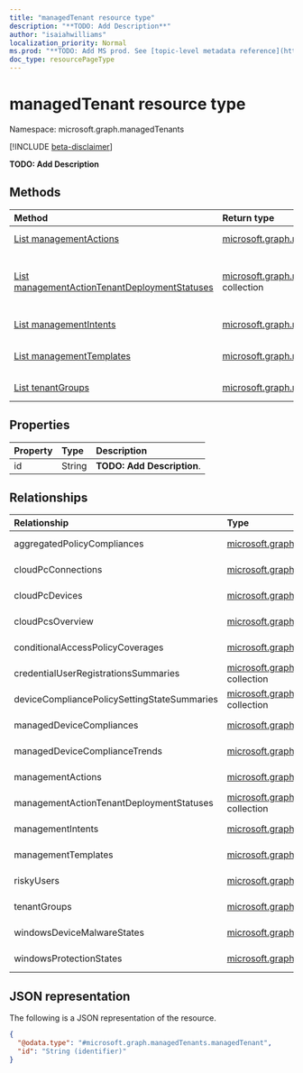 ```yaml
---
title: "managedTenant resource type"
description: "**TODO: Add Description**"
author: "isaiahwilliams"
localization_priority: Normal
ms.prod: "**TODO: Add MS prod. See [topic-level metadata reference](https://msgo.azurewebsites.net/add/document/guidelines/metadata.html#topic-level-metadata)**"
doc_type: resourcePageType
---
```


# managedTenant resource type

Namespace: microsoft.graph.managedTenants

[!INCLUDE [beta-disclaimer](../../includes/beta-disclaimer.md)]

**TODO: Add Description**

## Methods
|Method|Return type|Description|
|:---|:---|:---|
|[List managementActions](../api/managedtenants-managedtenant-list-managementactions.md)|[microsoft.graph.managedTenants.managementAction](../resources/managedtenants-managementaction.md) collection|Get the managementAction resources from the managementActions navigation property.|
|[List managementActionTenantDeploymentStatuses](../api/managedtenants-managedtenant-list-managementactiontenantdeploymentstatuses.md)|[microsoft.graph.managedTenants.managementActionTenantDeploymentStatus](../resources/managedtenants-managementactiontenantdeploymentstatus.md) collection|Get the managementActionTenantDeploymentStatus resources from the managementActionTenantDeploymentStatuses navigation property.|
|[List managementIntents](../api/managedtenants-managedtenant-list-managementintents.md)|[microsoft.graph.managedTenants.managementIntent](../resources/managedtenants-managementintent.md) collection|Get the managementIntent resources from the managementIntents navigation property.|
|[List managementTemplates](../api/managedtenants-managedtenant-list-managementtemplates.md)|[microsoft.graph.managedTenants.managementTemplate](../resources/managedtenants-managementtemplate.md) collection|Get the managementTemplate resources from the managementTemplates navigation property.|
|[List tenantGroups](../api/managedtenants-managedtenant-list-tenantgroups.md)|[microsoft.graph.managedTenants.tenantGroup](../resources/managedtenants-tenantgroup.md) collection|Get the tenantGroup resources from the tenantGroups navigation property.|

## Properties
|Property|Type|Description|
|:---|:---|:---|
|id|String|**TODO: Add Description**.|

## Relationships
|Relationship|Type|Description|
|:---|:---|:---|
|aggregatedPolicyCompliances|[microsoft.graph.managedTenants.aggregatedPolicyCompliance](../resources/managedtenants-aggregatedpolicycompliance.md) collection|**TODO: Add Description**|
|cloudPcConnections|[microsoft.graph.managedTenants.cloudPcConnection](../resources/managedtenants-cloudpcconnection.md) collection|**TODO: Add Description**|
|cloudPcDevices|[microsoft.graph.managedTenants.cloudPcDevice](../resources/managedtenants-cloudpcdevice.md) collection|**TODO: Add Description**|
|cloudPcsOverview|[microsoft.graph.managedTenants.cloudPcOverview](../resources/managedtenants-cloudpcoverview.md) collection|**TODO: Add Description**|
|conditionalAccessPolicyCoverages|[microsoft.graph.managedTenants.conditionalAccessPolicyCoverage](../resources/managedtenants-conditionalaccesspolicycoverage.md) collection|**TODO: Add Description**|
|credentialUserRegistrationsSummaries|[microsoft.graph.managedTenants.credentialUserRegistrationsSummary](../resources/managedtenants-credentialuserregistrationssummary.md) collection|**TODO: Add Description**|
|deviceCompliancePolicySettingStateSummaries|[microsoft.graph.managedTenants.deviceCompliancePolicySettingStateSummary](../resources/managedtenants-intune-devicecompliancepolicysettingstatesummary.md) collection|**TODO: Add Description**|
|managedDeviceCompliances|[microsoft.graph.managedTenants.managedDeviceCompliance](../resources/managedtenants-manageddevicecompliance.md) collection|**TODO: Add Description**|
|managedDeviceComplianceTrends|[microsoft.graph.managedTenants.managedDeviceComplianceTrend](../resources/managedtenants-manageddevicecompliancetrend.md) collection|**TODO: Add Description**|
|managementActions|[microsoft.graph.managedTenants.managementAction](../resources/managedtenants-managementaction.md) collection|**TODO: Add Description**|
|managementActionTenantDeploymentStatuses|[microsoft.graph.managedTenants.managementActionTenantDeploymentStatus](../resources/managedtenants-managementactiontenantdeploymentstatus.md) collection|**TODO: Add Description**|
|managementIntents|[microsoft.graph.managedTenants.managementIntent](../resources/managedtenants-managementintent.md) collection|**TODO: Add Description**|
|managementTemplates|[microsoft.graph.managedTenants.managementTemplate](../resources/managedtenants-managementtemplate.md) collection|**TODO: Add Description**|
|riskyUsers|[microsoft.graph.managedTenants.riskyUser](../resources/managedtenants-riskyuser.md) collection|**TODO: Add Description**|
|tenantGroups|[microsoft.graph.managedTenants.tenantGroup](../resources/managedtenants-tenantgroup.md) collection|**TODO: Add Description**|
|windowsDeviceMalwareStates|[microsoft.graph.managedTenants.windowsDeviceMalwareState](../resources/managedtenants-intune-windowsdevicemalwarestate.md) collection|**TODO: Add Description**|
|windowsProtectionStates|[microsoft.graph.managedTenants.windowsProtectionState](../resources/managedtenants-intune-windowsprotectionstate.md) collection|**TODO: Add Description**|

## JSON representation
The following is a JSON representation of the resource.
<!-- {
  "blockType": "resource",
  "keyProperty": "id",
  "@odata.type": "microsoft.graph.managedTenants.managedTenant",
  "baseType": "microsoft.graph.entity",
  "openType": true
}
-->
``` json
{
  "@odata.type": "#microsoft.graph.managedTenants.managedTenant",
  "id": "String (identifier)"
}
```
